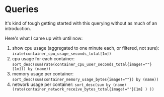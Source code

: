 # Queries

It's kind of tough getting started with this querying without as much of an introduction.

Here's what I came up with until now:

 1. show cpu usage (aggregated to one minute each, or filtered, not sure): `irate(container_cpu_usage_seconds_total[1m])`
 1. cpu usage for each container: `sort_desc(sum(rate(container_cpu_user_seconds_total{image!=""}[1m])) by (name))`
 1. memory usage per container: `sort_desc(sum(container_memory_usage_bytes{image!=""}) by (name))`
 1. network usage per container: `sort_desc(sum by (name) (rate(container_network_receive_bytes_total{image!=""}[1m] ) ))`
